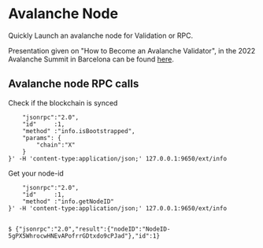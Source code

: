 # Avalanche Node

Quickly Launch an avalanche node for Validation or RPC. 

Presentation given on "How to Become an Avalanche Validator", in the 2022 Avalanche Summit in Barcelona can be found [here](https://drive.google.com/file/d/1iw8qHNf4B3kcVC_4NwIiJ8DvmMWZbIcU/view?usp=sharing). 

## Avalanche node RPC calls

Check if the blockchain is synced

````curl -X POST --data '{
    "jsonrpc":"2.0",
    "id"     :1,
    "method" :"info.isBootstrapped",
    "params": {
        "chain":"X"
    }
}' -H 'content-type:application/json;' 127.0.0.1:9650/ext/info
````

Get your node-id

````curl -X POST --data '{
    "jsonrpc":"2.0",
    "id"     :1,
    "method" :"info.getNodeID"
}' -H 'content-type:application/json;' 127.0.0.1:9650/ext/info


$ {"jsonrpc":"2.0","result":{"nodeID":"NodeID-5gPX5WhrocwHNEvAPofrrGDtxdo9cPJad"},"id":1}
````
